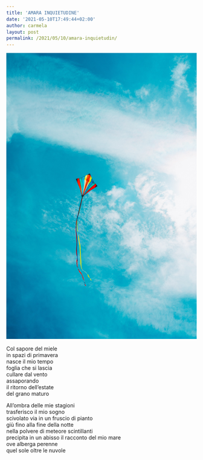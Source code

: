 ```yaml
---
title: 'AMARA INQUIETUDINE'
date: '2021-05-10T17:49:44+02:00'
author: carmela
layout: post
permalink: /2021/05/10/amara-inquietudin/
---
```


![](/assets/img/2021/kite.jpg)

Col sapore del miele  
in spazi di primavera  
nasce il mio tempo  
foglia che si lascia  
cullare dal vento  
assaporando  
il ritorno dell’estate  
del grano maturo

All’ombra delle mie stagioni  
trasferisco il mio sogno  
scivolato via in un fruscio di pianto  
giù fino alla fine della notte  
nella polvere di meteore scintillanti  
precipita in un abisso il racconto del mio mare  
ove alberga perenne  
quel sole oltre le nuvole